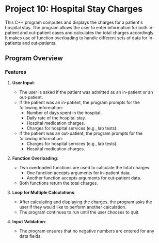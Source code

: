 # Project 10: Hospital Stay Charges

This C++ program computes and displays the charges for a patient's hospital stay. The program allows the user to enter information for both in-patient and out-patient cases and calculates the total charges accordingly. It makes use of function overloading to handle different sets of data for in-patients and out-patients.

## Program Overview

### Features

1. **User Input**:
   - The user is asked if the patient was admitted as an in-patient or an out-patient.
   - If the patient was an in-patient, the program prompts for the following information:
     - Number of days spent in the hospital.
     - Daily rate of the hospital stay.
     - Hospital medication charges.
     - Charges for hospital services (e.g., lab tests).
   - If the patient was an out-patient, the program prompts for the following information:
     - Charges for hospital services (e.g., lab tests).
     - Hospital medication charges.

2. **Function Overloading**:
   - Two overloaded functions are used to calculate the total charges:
     - One function accepts arguments for in-patient data.
     - Another function accepts arguments for out-patient data.
   - Both functions return the total charges.

3. **Loop for Multiple Calculations**:
   - After calculating and displaying the charges, the program asks the user if they would like to perform another calculation.
   - The program continues to run until the user chooses to quit.

4. **Input Validation**:
   - The program ensures that no negative numbers are entered for any data fields.
